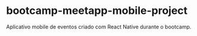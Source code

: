 # bootcamp-meetapp-mobile-project
Aplicativo mobile de eventos criado com React Native durante o bootcamp.
